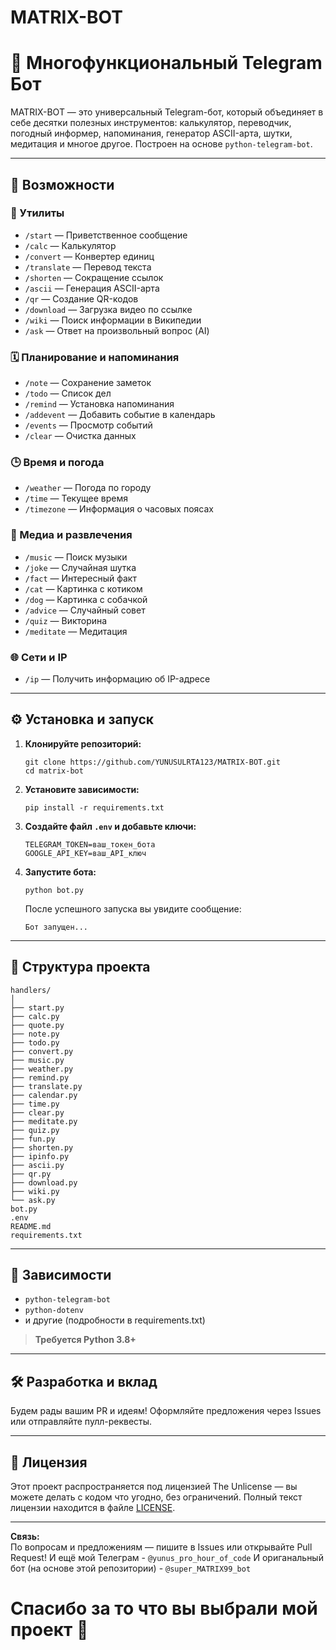# MATRIX-BOT
# 💬 **Многофункциональный Telegram Бот**

MATRIX-BOT — это универсальный Telegram-бот, который объединяет в себе десятки полезных инструментов: калькулятор, переводчик, погодный информер, напоминания, генератор ASCII-арта, шутки, медитация и многое другое. Построен на основе `python-telegram-bot`.

---

## 🚀 Возможности

### 🔧 Утилиты
- `/start` — Приветственное сообщение
- `/calc` — Калькулятор
- `/convert` — Конвертер единиц
- `/translate` — Перевод текста
- `/shorten` — Сокращение ссылок
- `/ascii` — Генерация ASCII-арта
- `/qr` — Создание QR-кодов
- `/download` — Загрузка видео по ссылке
- `/wiki` — Поиск информации в Википедии
- `/ask` — Ответ на произвольный вопрос (AI)

### 🗓️ Планирование и напоминания
- `/note` — Сохранение заметок
- `/todo` — Список дел
- `/remind` — Установка напоминания
- `/addevent` — Добавить событие в календарь
- `/events` — Просмотр событий
- `/clear` — Очистка данных

### 🕒 Время и погода
- `/weather` — Погода по городу
- `/time` — Текущее время
- `/timezone` — Информация о часовых поясах

### 🎵 Медиа и развлечения
- `/music` — Поиск музыки
- `/joke` — Случайная шутка
- `/fact` — Интересный факт
- `/cat` — Картинка с котиком
- `/dog` — Картинка с собачкой
- `/advice` — Случайный совет
- `/quiz` — Викторина
- `/meditate` — Медитация

### 🌐 Сети и IP
- `/ip` — Получить информацию об IP-адресе

---

## ⚙️ Установка и запуск

1. **Клонируйте репозиторий:**
   ```
   git clone https://github.com/YUNUSULRTA123/MATRIX-BOT.git
   cd matrix-bot
   ```
2. **Установите зависимости:**
   ```
   pip install -r requirements.txt
   ```
3. **Создайте файл `.env` и добавьте ключи:**
   ```
   TELEGRAM_TOKEN=ваш_токен_бота
   GOOGLE_API_KEY=ваш_API_ключ
   ```
4. **Запустите бота:**
   ```
   python bot.py
   ```
   После успешного запуска вы увидите сообщение:
   ```
   Бот запущен...
   ```

---

## 📁 Структура проекта

```
handlers/
│
├── start.py
├── calc.py
├── quote.py
├── note.py
├── todo.py
├── convert.py
├── music.py
├── weather.py
├── remind.py
├── translate.py
├── calendar.py
├── time.py
├── clear.py
├── meditate.py
├── quiz.py
├── fun.py
├── shorten.py
├── ipinfo.py
├── ascii.py
├── qr.py
├── download.py
├── wiki.py
└── ask.py
bot.py
.env
README.md
requirements.txt
```

---

## 🧠 Зависимости

- `python-telegram-bot`
- `python-dotenv`
- и другие (подробности в requirements.txt)

> **Требуется Python 3.8+**

---

## 🛠️ Разработка и вклад

Будем рады вашим PR и идеям! Оформляйте предложения через Issues или отправляйте пулл-реквесты.

---

## 📄 Лицензия

Этот проект распространяется под лицензией The Unlicense — вы можете делать с кодом что угодно, без ограничений.
Полный текст лицензии находится в файле [LICENSE](LICENSE).

---

**Связь:**  
По вопросам и предложениям — пишите в Issues или открывайте Pull Request!
И ещё мой Телеграм - ```@yunus_pro_hour_of_code```
И ориганальный бот (на основе этой репозитории) - ```@super_MATRIX99_bot```

# Спасибо за то что вы выбрали мой проект 🙏
